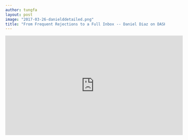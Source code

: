 ```yaml
---
author: tungfa
layout: post
image: "2017-03-26-danielddetailed.png"
title: "From Frequent Rejections to a Full Inbox -- Daniel Diaz on DASH Business Development "
---
```

<iframe width="560" height="315" src="https://www.youtube.com/embed/UcGOaylAx1E" frameborder="0" allowfullscreen></iframe>
